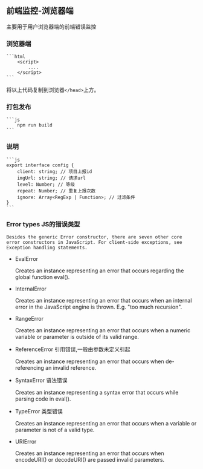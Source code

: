 ## 前端监控-浏览器端

 主要用于用户浏览器端的前端错误监控

### 浏览器端

    ```html
        <script>
            ....
        </script>
    ```
将以上代码复制到浏览器```</head>```上方。

### 打包发布

    ```js
        npm run build
    ```

### 说明

    ```js
    export interface config {
        client: string; // 项目上报id
        imgUrl: string; // 请求url
        level: Number; // 等级
        repeat: Number; // 重复上报次数
        ignore: Array<RegExp | Function>; // 过滤条件
    }
    ```


### Error types JS的错误类型
    
    Besides the generic Error constructor, there are seven other core error constructors in JavaScript. For client-side exceptions, see Exception handling statements.

- EvalError
  
  Creates an instance representing an error that occurs regarding the global function eval().

- InternalError 

    Creates an instance representing an error that occurs when an internal error in the JavaScript engine is thrown. E.g. "too much recursion".

- RangeError

    Creates an instance representing an error that occurs when a numeric variable or parameter is outside of its valid range.

- ReferenceError 引用错误,一般由参数未定义引起

    Creates an instance representing an error that occurs when de-referencing an invalid reference.

- SyntaxError 语法错误

    Creates an instance representing a syntax error that occurs while parsing code in eval().

- TypeError 类型错误 

    Creates an instance representing an error that occurs when a variable or parameter is not of a valid type.

- URIError
    
    Creates an instance representing an error that occurs when encodeURI() or decodeURI() are passed invalid parameters.




